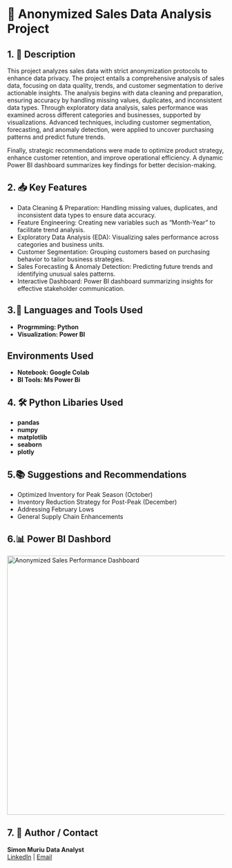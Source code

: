 <h1> 🚀 Anonymized Sales Data Analysis Project</h1>


<h2>1. 📄 Description</h2>
This project analyzes sales data with strict anonymization protocols to enhance data privacy. The project entails a comprehensive analysis of sales data, focusing on data quality, trends, and customer segmentation to derive actionable insights. The analysis begins with data cleaning and preparation, ensuring accuracy by handling missing values, duplicates, and inconsistent data types. 
Through exploratory data analysis, sales performance was examined across different categories and businesses, supported by visualizations. Advanced techniques, including customer segmentation, forecasting, and anomaly detection, were applied to uncover purchasing patterns and predict future trends.

Finally, strategic recommendations were made to optimize product strategy, enhance customer retention, and improve operational efficiency. A dynamic Power BI dashboard summarizes key findings for better decision-making.

<h2>2. 📥  Key Features </h2>

- Data Cleaning & Preparation: Handling missing values, duplicates, and inconsistent data types to ensure data accuracy.
- Feature Engineering: Creating new variables such as “Month-Year” to facilitate trend analysis.
- Exploratory Data Analysis (EDA): Visualizing sales performance across categories and business units.
- Customer Segmentation: Grouping customers based on purchasing behavior to tailor business strategies.
- Sales Forecasting & Anomaly Detection: Predicting future trends and identifying unusual sales patterns.
- Interactive Dashboard: Power BI dashboard summarizing insights for effective stakeholder communication.


<h2>3.🧪 Languages and Tools Used</h2>

- <b>Progrmming: Python</b> 
- <b>Visualization: Power BI</b>

<h2>Environments Used </h2>

- <b>Notebook: Google Colab</b>
- <b>BI Tools: Ms Power Bi</b> 

<h2>4. 🛠️ Python Libaries Used</h2>

- <b>pandas</b>
- <b>numpy</b>
- <b>matplotlib</b>
- <b>seaborn</b>
- <b>plotly</b>



<h2>5.📚  Suggestions and Recommendations</h2>

- Optimized Inventory for Peak Season (October)
- Inventory Reduction Strategy for Post-Peak (December)
- Addressing February Lows
- General Supply Chain Enhancements

<h2>6.📊  Power BI Dashbord</h2>

<img src="https://i.imgur.com/9IW3N13.png" alt=" Anonymized Sales Performance Dashboard" width="600"/>

<h2>7. 👤 Author / Contact </h2>

<b>Simon Muriu</b> 
<b>Data Analyst</b>  
[LinkedIn](https://www.linkedin.com/in/simon-muriu-0a1310251/) | 
[Email](mailto:smuriu06@gmail.com)


<!--
 ```diff
- text in red
+ text in green
! text in orange
# text in gray
@@ text in purple (and bold)@@
```
--!>
